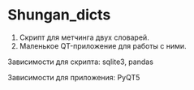 # Shungan_dicts
1) Скрипт для метчинга двух словарей.
2) Маленькое QT-приложение для работы с ними.

Зависимости для скрипта:
sqlite3, pandas

Зависимости для приложения:
PyQT5
